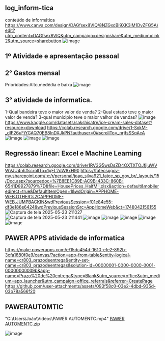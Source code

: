 ## log_inform-tica
conteúdo de informática
https://www.canva.com/design/DAGfsex8VIQ/8NZGxdBi9XK3lM1DvZFG5A/edit?utm_content=DAGfsex8VIQ&utm_campaign=designshare&utm_medium=link2&utm_source=sharebutton
![image](https://github.com/user-attachments/assets/5ccd1279-82c4-4de8-9597-738d4fc0704a)


## 1º Atividade e apresentação pessoal
## 2° Gastos mensal
Prioridades:Alto,medédia e baixa
![image](https://github.com/user-attachments/assets/94cd5eb4-da56-4657-88bb-b50695a81e1e)

## 3° atividade de informatica.
1-Qual bandeira teve o maior valor de venda?
2-Qual estado teve o maior valor de venda?
3-qual municipio teve o maior valhor de vendas?
![image](https://github.com/user-attachments/assets/312c690e-640f-4625-9a33-249561229cc4)
https://www.kaggle.com/datasets/sakshisatre/ice-cream-sales-dataset?resource=download
https://colab.research.google.com/drive/1-SokM-_dIF26uFiYGAQ70EB8InDXJkPN?authuser=0#scrollTo=_nrjfsSSqAcA
![image](https://github.com/user-attachments/assets/1a6ae16e-9843-4bbb-bc46-cd14baf3adeb)
![image](https://github.com/user-attachments/assets/3ea533cf-cf70-4498-b2f4-ad3a8b99129a)
![image](https://github.com/user-attachments/assets/80485ffc-594a-41f7-8df0-8f4a5739596a)

## Regressão linear: Excel e Machine Learning
https://colab.research.google.com/drive/1RV3G5wsDsZD4OXTXTOJfjiuWVWVJU4nh#scrollTo=1gFL2dW8xH90
https://fatecspgov-my.sharepoint.com/:x:/r/personal/joao_silva921_fatec_sp_gov_br/_layouts/15/Doc.aspx?sourcedoc=%7B8EE1C89E-AC9B-433C-860B-6541D8927879%7D&file=HousePrices_HalfMil.xlsx&action=default&mobileredirect=true&DefaultItemOpen=1&wdOrigin=APPHOME-WEB.OTHER%2CAPPHOME-WEB.JUMPBACKIN&wdPreviousSession=f01e84e55-df3e186e6424&wdPreviousSessionSrc=AppHomeWeb&ct=1748042156155
![Captura de tela 2025-05-23 211027](https://github.com/user-attachments/assets/8537199b-de5f-4319-840d-ad7b9ad486dd)
![Captura de tela 2025-05-23 211441](https://github.com/user-attachments/assets/afe4c209-0baa-4845-8eb2-682a70ab20f4)
![image](https://github.com/user-attachments/assets/9c99e212-efe6-4f62-893e-a40c3c25951a)
![image](https://github.com/user-attachments/assets/e4ab8613-d6c7-4719-b933-4497fcfe09e2)
![image](https://github.com/user-attachments/assets/61574e04-2880-4d25-978d-c4a894155cea)
![image](https://github.com/user-attachments/assets/fec60a5b-9508-46f0-a70d-8f95edf94c92)
![image](https://github.com/user-attachments/assets/f0e353d8-34b9-4272-9079-035fd49f6a94)

## PAWER APPS atividade de informatica
https://make.powerapps.com/e/15dc454d-1610-efe2-892b-3cfa1680f0e9/canvas/?action=app-from-table&entity-logical-name=cr803_prazodeentrega&entity-set-name=cr803_prazodeentregas&solution-id=00000001-0000-0000-0001-00000000009b&app-name=Prazo%20de%20entrega&type=Blank&utm_source=office&utm_medium=app_launcher&utm_campaign=office_referrals&referrer=CreatePage
https://github.com/user-attachments/assets/093f58c0-03e2-4dbd-935d-03b78a566f20

## PAWERAUTOMTIC
"C:\Users\João\Videos\PAWER AUTOMENTC.mp4"
[PAWER AUTOMENTC.zip](https://github.com/user-attachments/files/20642182/PAWER.AUTOMENTC.zip)

![image](https://github.com/user-attachments/assets/5ab2d4f7-72aa-4e5a-bf0d-2259789b91d2)




